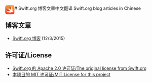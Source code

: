 <img style="float: left; width: 30px; height: 30px;" src="./swift-logo.png"> 
# Swift.org 博客文章中文翻译
Swift.org blog articles in Chinese

## 博客文章

* [Swift.org 博客][welcome] (12/3/2015)

[welcome]: ./2015/12/welcome.md

## 许可证/License
* [Swift.org 的 Apache 2.0 许可证/The original license from Swift.org][original-license]
* [本项目的 MIT 许可证/MIT License for this project][license]

[original-license]: ./Swift.org-original-LICENSE
[license]: ./LICENSE
